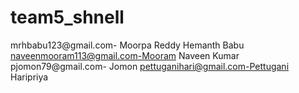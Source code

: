 # team5_shnell

mrhbabu123@gmail.com- Moorpa Reddy Hemanth Babu
naveenmooram113@gmail.com-Mooram Naveen Kumar
pjomon79@gmail.com- Jomon 
pettuganihari@gmail.com-Pettugani Haripriya 
